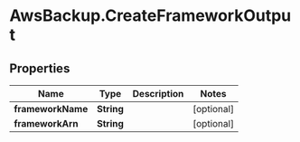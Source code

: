 # AwsBackup.CreateFrameworkOutput

## Properties

Name | Type | Description | Notes
------------ | ------------- | ------------- | -------------
**frameworkName** | **String** |  | [optional] 
**frameworkArn** | **String** |  | [optional] 


